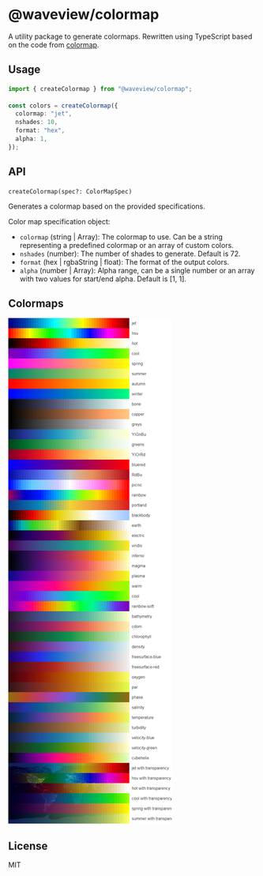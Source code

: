# @waveview/colormap

A utility package to generate colormaps. Rewritten using TypeScript based on the
code from [colormap](https://www.npmjs.com/package/colormap).

## Usage

```ts
import { createColormap } from "@waveview/colormap";

const colors = createColormap({
  colormap: "jet",
  nshades: 10,
  format: "hex",
  alpha: 1,
});
```

## API

`createColormap(spec?: ColorMapSpec)`

Generates a colormap based on the provided specifications.

Color map specification object:

- `colormap` (string | Array): The colormap to use. Can be a string representing a predefined colormap or an array of custom colors.
- `nshades` (number): The number of shades to generate. Default is 72.
- `format` (hex | rgbaString | float): The format of the output colors.
- `alpha` (number | Array): Alpha range, can be a single number or an array with two values for start/end alpha. Default is [1, 1].

## Colormaps

![supported colormaps](./resources/colormaps.png)

## License

MIT
